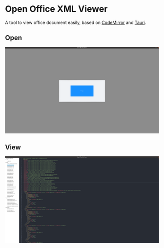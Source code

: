 # Open Office XML Viewer
A tool to view office document easily,
based on [CodeMirror](https://github.com/codemirror/codemirror.next/) and [Tauri](https://github.com/tauri-apps/tauri).

## Open 
![Open](./src/assets/open.png)
## View
![View](./src/assets/part_view.png)
